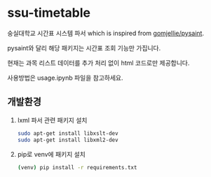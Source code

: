 # ssu-timetable

숭실대학교 시간표 시스템 파서 which is inspired from [gomjellie/pysaint](https://github.com/gomjellie/pysaint).

pysaint와 달리 해당 패키지는 시간표 조회 기능만 가집니다.

현재는 과목 리스트 데이터를 추가 처리 없이 html 코드로만 제공합니다.

사용방법은 usage.ipynb 파일을 참고하세요.

## 개발환경
1. lxml 파서 관련 패키지 설치
    ```bash
    sudo apt-get install libxslt-dev
    sudo apt-get install libxml2-dev
    ```
1. pip로 venv에 패키지 설치
    ```bash
    (venv) pip install -r requirements.txt
    ```
